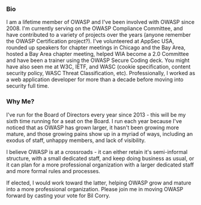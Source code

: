 ### Bio

I am a lifetime member of OWASP and I've been involved with OWASP since
2008. I'm currently serving on the OWASP Compliance Committee, and have
contributed to a variety of projects over the years (anyone remember the
OWASP Certification project?). I've volunteered at AppSec USA, rounded
up speakers for chapter meetings in Chicago and the Bay Area, hosted a
Bay Area chapter meeting, helped WIA become a 2.0 Committee and have
been a trainer using the OWASP Secure Coding deck. You might have also
seen me at W3C, IETF, and WASC (cookie specification, content security
policy, WASC Threat Classification, etc). Professionally, I worked as a
web application developer for more than a decade before moving into
security full time.

### Why Me?

I've run for the Board of Directors every year since 2013 - this will be
my sixth time running for a seat on the Board. I run each year because
I've noticed that as OWASP has grown larger, it hasn't been growing more
mature, and those growing pains show up in a myriad of ways, including
an exodus of staff, unhappy members, and lack of visibility.

I believe OWASP is at a crossroads - it can either retain it's
semi-informal structure, with a small dedicated staff, and keep doing
business as usual, or it can plan for a more professional organization
with a larger dedicated staff and more formal rules and processes.

If elected, I would work toward the latter, helping OWASP grow and
mature into a more professional organization. Please join me in moving
OWASP forward by casting your vote for Bil Corry.